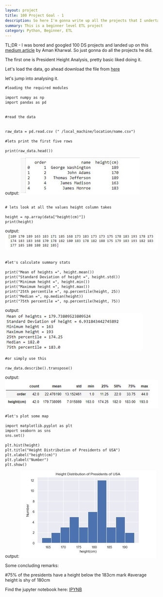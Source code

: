 ```yaml
---
layout: project
title: 100 Project Goal - 1
description: So here I'm gonna write up all the projects that I undertake as a part of this inttiative
summary: This is a beginner level ETL project
category: Python, Beginner, ETL
---
```


TL;DR - I was bored and googled 100 DS projects and landed up on this [medium article](https://amankharwal.medium.com/100-machine-learning-projects-aff22b22dd6e) by Aman Kharwal. So just gonna do all the projects he did.


The first one is President Height Analysis, pretty basic liked doing it.


Let's load the data, go ahead download the file from [here](https://github.com/asoliyarohit/100-DS-project-exercise/blob/3e54408648e28c87e7342488f30e07d07dc2d841/Project%201%20-%20US%20president%20heights/president_heights.csv)


let's jump into analysing it.


```
#loading the required modules

import numpy as np
import pandas as pd


#read the data


raw_data = pd.read.csv (" /local_machine/location/name.csv")

#lets print the first five rows

print(raw_data.head())

```
output: 
![image](https://github.com/asoliyarohit/100-DS-project-exercise/blob/eea3dafc3052002de61addf501f8a20a761e3188/Project%201%20-%20US%20president%20heights/Sample%20head.JPG?raw=true)

```

# lets look at all the values height column takes

height = np.array(data["height(cm)"])
print(height)

```
output: 
![image](https://github.com/asoliyarohit/100-DS-project-exercise/blob/6a66f3f5ebf54752dfb8985875133dc96774a98d/Project%201%20-%20US%20president%20heights/array_of_height.JPG?raw=true)


```

#let's calculate summary stats

print("Mean of heights =", height.mean())
print("Standard Deviation of height =", height.std())
print("Minimum height =", height.min())
print("Maximum height =", height.max())
print("25th percentile =", np.percentile(height, 25))
print("Median =", np.median(height))
print("75th percentile =", np.percentile(height, 75))

```

output: 
![image](https://github.com/asoliyarohit/100-DS-project-exercise/blob/6a66f3f5ebf54752dfb8985875133dc96774a98d/Project%201%20-%20US%20president%20heights/sample_stat.JPG?raw=true)


```
#or simply use this 

raw_data.describe().transpose()

```

output: 
![image](https://github.com/asoliyarohit/100-DS-project-exercise/blob/6a66f3f5ebf54752dfb8985875133dc96774a98d/Project%201%20-%20US%20president%20heights/sample_describe.JPG?raw=true)


```
#let's plot some map

import matplotlib.pyplot as plt
import seaborn as sns
sns.set()

plt.hist(height)
plt.title("Height Distribution of Presidents of USA")
plt.xlabel("height(cm)")
plt.ylabel("Number")
plt.show()

```

output: 
![image](https://github.com/asoliyarohit/100-DS-project-exercise/blob/6a66f3f5ebf54752dfb8985875133dc96774a98d/Project%201%20-%20US%20president%20heights/plotted_map.JPG?raw=true)


Some concluding remarks:

#75% of the presidents have a height below the 183cm mark
#average height is shy of 180cm


Find the jupyter notebook here: [IPYNB](https://github.com/asoliyarohit/100-DS-project-exercise/blob/6a66f3f5ebf54752dfb8985875133dc96774a98d/Project%201%20-%20US%20president%20heights/presidentHeights_exercise.ipynb)









